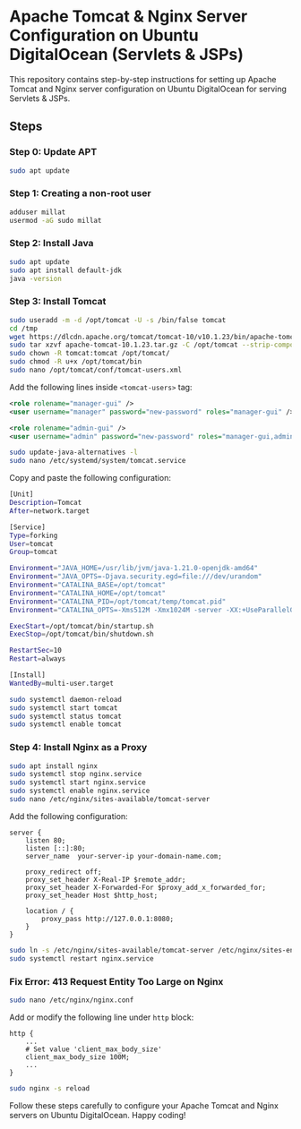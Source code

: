 # Apache Tomcat & Nginx Server Configuration on Ubuntu DigitalOcean (Servlets & JSPs)

This repository contains step-by-step instructions for setting up Apache Tomcat and Nginx server configuration on Ubuntu DigitalOcean for serving Servlets & JSPs.

## Steps

### Step 0: Update APT
```bash
sudo apt update
```

### Step 1: Creating a non-root user
```bash
adduser millat
usermod -aG sudo millat
```

### Step 2: Install Java
```bash
sudo apt update
sudo apt install default-jdk
java -version
```

### Step 3: Install Tomcat
```bash
sudo useradd -m -d /opt/tomcat -U -s /bin/false tomcat
cd /tmp
wget https://dlcdn.apache.org/tomcat/tomcat-10/v10.1.23/bin/apache-tomcat-10.1.23.tar.gz
sudo tar xzvf apache-tomcat-10.1.23.tar.gz -C /opt/tomcat --strip-components=1
sudo chown -R tomcat:tomcat /opt/tomcat/
sudo chmod -R u+x /opt/tomcat/bin
sudo nano /opt/tomcat/conf/tomcat-users.xml
```
Add the following lines inside `<tomcat-users>` tag:
```xml
<role rolename="manager-gui" />
<user username="manager" password="new-password" roles="manager-gui" />

<role rolename="admin-gui" />
<user username="admin" password="new-password" roles="manager-gui,admin-gui" />
```
```bash
sudo update-java-alternatives -l
sudo nano /etc/systemd/system/tomcat.service
```
Copy and paste the following configuration:
```bash
[Unit]
Description=Tomcat
After=network.target

[Service]
Type=forking
User=tomcat
Group=tomcat

Environment="JAVA_HOME=/usr/lib/jvm/java-1.21.0-openjdk-amd64"
Environment="JAVA_OPTS=-Djava.security.egd=file:///dev/urandom"
Environment="CATALINA_BASE=/opt/tomcat"
Environment="CATALINA_HOME=/opt/tomcat"
Environment="CATALINA_PID=/opt/tomcat/temp/tomcat.pid"
Environment="CATALINA_OPTS=-Xms512M -Xmx1024M -server -XX:+UseParallelGC"

ExecStart=/opt/tomcat/bin/startup.sh
ExecStop=/opt/tomcat/bin/shutdown.sh

RestartSec=10
Restart=always

[Install]
WantedBy=multi-user.target
```
```bash
sudo systemctl daemon-reload
sudo systemctl start tomcat
sudo systemctl status tomcat
sudo systemctl enable tomcat
```

### Step 4: Install Nginx as a Proxy
```bash
sudo apt install nginx
sudo systemctl stop nginx.service
sudo systemctl start nginx.service
sudo systemctl enable nginx.service
sudo nano /etc/nginx/sites-available/tomcat-server
```
Add the following configuration:
```nginx
server {
    listen 80;
    listen [::]:80;
    server_name  your-server-ip your-domain-name.com;

    proxy_redirect off;
    proxy_set_header X-Real-IP $remote_addr;
    proxy_set_header X-Forwarded-For $proxy_add_x_forwarded_for;
    proxy_set_header Host $http_host;

    location / {
        proxy_pass http://127.0.0.1:8080;
    }
}
```
```bash
sudo ln -s /etc/nginx/sites-available/tomcat-server /etc/nginx/sites-enabled/
sudo systemctl restart nginx.service
```

### Fix Error: 413 Request Entity Too Large on Nginx
```bash
sudo nano /etc/nginx/nginx.conf
```
Add or modify the following line under `http` block:
```nginx
http {
    ...
    # Set value 'client_max_body_size'
    client_max_body_size 100M;
    ...
}
```
```bash
sudo nginx -s reload
```

Follow these steps carefully to configure your Apache Tomcat and Nginx servers on Ubuntu DigitalOcean. Happy coding!
